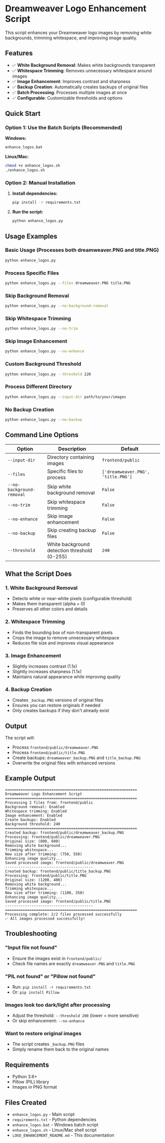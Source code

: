 # Dreamweaver Logo Enhancement Script

This script enhances your Dreamweaver logo images by removing white backgrounds, trimming whitespace, and improving image quality.

## Features

- ✅ **White Background Removal**: Makes white backgrounds transparent
- ✅ **Whitespace Trimming**: Removes unnecessary whitespace around images
- ✅ **Image Enhancement**: Improves contrast and sharpness
- ✅ **Backup Creation**: Automatically creates backups of original files
- ✅ **Batch Processing**: Processes multiple images at once
- ✅ **Configurable**: Customizable thresholds and options

## Quick Start

### Option 1: Use the Batch Scripts (Recommended)

**Windows:**
```bash
enhance_logos.bat
```

**Linux/Mac:**
```bash
chmod +x enhance_logos.sh
./enhance_logos.sh
```

### Option 2: Manual Installation

1. **Install dependencies:**
   ```bash
   pip install -r requirements.txt
   ```

2. **Run the script:**
   ```bash
   python enhance_logos.py
   ```

## Usage Examples

### Basic Usage (Processes both dreamweaver.PNG and title.PNG)
```bash
python enhance_logos.py
```

### Process Specific Files
```bash
python enhance_logos.py --files dreamweaver.PNG title.PNG
```

### Skip Background Removal
```bash
python enhance_logos.py --no-background-removal
```

### Skip Whitespace Trimming
```bash
python enhance_logos.py --no-trim
```

### Skip Image Enhancement
```bash
python enhance_logos.py --no-enhance
```

### Custom Background Threshold
```bash
python enhance_logos.py --threshold 220
```

### Process Different Directory
```bash
python enhance_logos.py --input-dir path/to/your/images
```

### No Backup Creation
```bash
python enhance_logos.py --no-backup
```

## Command Line Options

| Option | Description | Default |
|--------|-------------|---------|
| `--input-dir` | Directory containing images | `frontend/public` |
| `--files` | Specific files to process | `['dreamweaver.PNG', 'title.PNG']` |
| `--no-background-removal` | Skip white background removal | `False` |
| `--no-trim` | Skip whitespace trimming | `False` |
| `--no-enhance` | Skip image enhancement | `False` |
| `--no-backup` | Skip creating backup files | `False` |
| `--threshold` | White background detection threshold (0-255) | `240` |

## What the Script Does

### 1. White Background Removal
- Detects white or near-white pixels (configurable threshold)
- Makes them transparent (alpha = 0)
- Preserves all other colors and details

### 2. Whitespace Trimming
- Finds the bounding box of non-transparent pixels
- Crops the image to remove unnecessary whitespace
- Reduces file size and improves visual appearance

### 3. Image Enhancement
- Slightly increases contrast (1.1x)
- Slightly increases sharpness (1.1x)
- Maintains natural appearance while improving quality

### 4. Backup Creation
- Creates `_backup.PNG` versions of original files
- Ensures you can restore originals if needed
- Only creates backups if they don't already exist

## Output

The script will:
- Process `frontend/public/dreamweaver.PNG`
- Process `frontend/public/title.PNG`
- Create backups: `dreamweaver_backup.PNG` and `title_backup.PNG`
- Overwrite the original files with enhanced versions

## Example Output

```
============================================================
Dreamweaver Logo Enhancement Script
============================================================
Processing 2 files from: frontend/public
Background removal: Enabled
Whitespace trimming: Enabled
Image enhancement: Enabled
Create backups: Enabled
Background threshold: 240
============================================================
Created backup: frontend/public/dreamweaver_backup.PNG
Processing: frontend/public/dreamweaver.PNG
Original size: (800, 600)
Removing white background...
Trimming whitespace...
New size after trimming: (750, 550)
Enhancing image quality...
Saved processed image: frontend/public/dreamweaver.PNG
----------------------------------------
Created backup: frontend/public/title_backup.PNG
Processing: frontend/public/title.PNG
Original size: (1200, 400)
Removing white background...
Trimming whitespace...
New size after trimming: (1100, 350)
Enhancing image quality...
Saved processed image: frontend/public/title.PNG
----------------------------------------
============================================================
Processing complete: 2/2 files processed successfully
✅ All images processed successfully!
```

## Troubleshooting

### "Input file not found"
- Ensure the images exist in `frontend/public/`
- Check file names are exactly `dreamweaver.PNG` and `title.PNG`

### "PIL not found" or "Pillow not found"
- Run: `pip install -r requirements.txt`
- Or: `pip install Pillow`

### Images look too dark/light after processing
- Adjust the threshold: `--threshold 200` (lower = more sensitive)
- Or skip enhancement: `--no-enhance`

### Want to restore original images
- The script creates `_backup.PNG` files
- Simply rename them back to the original names

## Requirements

- Python 3.6+
- Pillow (PIL) library
- Images in PNG format

## Files Created

- `enhance_logos.py` - Main script
- `requirements.txt` - Python dependencies
- `enhance_logos.bat` - Windows batch script
- `enhance_logos.sh` - Linux/Mac shell script
- `LOGO_ENHANCEMENT_README.md` - This documentation

